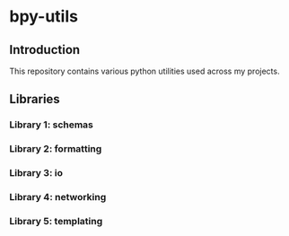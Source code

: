 # bpy-utils

## Introduction

This repository contains various python utilities used across my projects.

## Libraries

### Library 1: schemas
### Library 2: formatting
### Library 3: io
### Library 4: networking
### Library 5: templating

